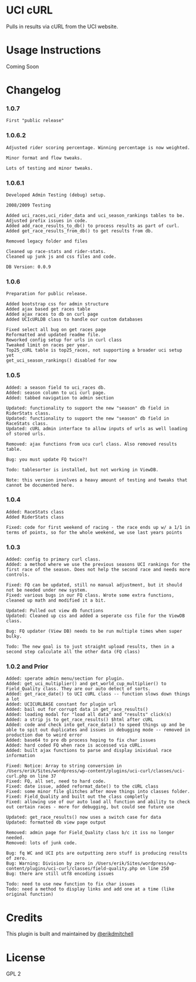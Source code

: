 UCI cURL
===========

Pulls in results via cURL from the UCI website. 

Usage Instructions
===========

Coming Soon

Changelog
===========

### 1.0.7

	First "public release"

### 1.0.6.2

	Adjusted rider scoring percentage. Winning percentage is now weighted.
	
	Minor format and flow tweaks.
	
	Lots of testing and minor tweaks.

### 1.0.6.1

	Developed Admin Testing (debug) setup.
	
	2008/2009 Testing
	
	Added uci_races,uci_rider_data and uci_season_rankings tables to be. Adjusted prefix issues in code.
	Added add_race_results_to_db() to process results as part of curl.
	Added get_race_results_from_db() to get results from db.
	
	Removed legacy folder and files
	
	Cleaned up race-stats and rider-stats.
	Cleaned up junk js and css files and code.
	
	DB Version: 0.0.9


### 1.0.6

	Preparation for public release.
	
	Added bootstrap css for admin structure
	Added ajax based get races table
	Added ajax races to db on curl page
	Added UCIcURLDB class to handle our custom databases	
	
	Fixed select all bug on get races page
	Reformatted and updated readme file.	
	Reworked config setup for urls in curl class
	Tweaked limit on races per year.
	Top25_cURL table is top25_races, not supporting a broader uci setup yet
	get_uci_season_rankings() disabled for now	

### 1.0.5

	Added: a season field to uci_races db.
	Added: season column to uci curl page.
	Added: tabbed navigation to admin section
	
	Updated: functionality to support the new "season" db field in RiderStats class.
	Updated: functionality to support the new "season" db field in RaceStats class.	
	Updated: cURL admin interface to allow inputs of urls as well loading of stored urls.	
	
	Removed: ajax functions from ucu curl class. Also removed results table.
	
	Bug: you must update FQ twice?!
	
	Todo: tablesorter is installed, but not working in ViewDB.
	
	Note: this version involves a heavy amount of testing and tweaks that cannot be documented here.

### 1.0.4
	
	Added: RaceStats class
	Added RiderStats class
	
	Fixed: code for first weekend of racing - the race ends up w/ a 1/1 in terms of points, so for the whole weekend, we use last years points

### 1.0.3

	Added: config to primary curl class.
	Added: a method where we use the previous seasons UCI rankings for the first race of the season. Does not help the second race and needs more controls.

	Fixed: FQ can be updated, still no manual adjustment, but it should not be needed under new system.
	Fixed: various bugs in our FQ class. Wrote some extra functions, cleaned up math and modified it a bit.

	Updated: Pulled out view db functions
	Updated: Cleaned up css and added a seperate css file for the ViewDB class.
	
	Bug: FQ updater (View DB) needs to be run multiple times when super bulky.
	
	Todo: The new goal is to just straight upload results, then in a second step calculate all the other data (FQ class)
 
### 1.0.2 and Prior

	Added: sperate admin menu/section for plugin.
	Added: get_uci_multiplier() and get_world_cup_multiplier() to Field_Quality class. They are our auto detect of sorts.	
	Added: get_race_date() to UCI cURL class -- function slows down things a lot
	Added: UCICURLBASE constant for plugin url
	Added: bail out for corrupt data in get_race_results()
	Added: loading modal for "load all data" and "results" click(s)
	Added: a strip js to get_race_results() $html after cURL
	Added: code and check into get_race_data() to speed things up and be able to spit out duplicates and issues in debugging mode -- removed in production due to weird error
	Added: base64 to pre db process hoping to fix char issues
	Added: hard coded FQ when race is accessed via cURL.
	Added: built ajax functions to parse and display inividual race information

	Fixed: Notice: Array to string conversion in /Users/erik/Sites/wordpress/wp-content/plugins/uci-curl/classes/uci-curl.php on line 37
	Fixed: FQ, all set, need to hard code.
	Fixed: date issue, added reformat_date() to the cURL class
	Fixed: some minor file glitches after move things into classes folder.
	Fixed: Field_Quality and built out the class completly
	Fixed: allowing use of our auto load all function and ability to check out certain races - more for debugging, but could see future use

	Updated: get_race_results() now uses a switch case for data
	Updated: formatted db view page output

	Removed: admin page for Field_Quality class b/c it iss no longer needed.
	Removed: lots of junk code.

	Bug: fq WC and UCI pts are outputting zero stuff is producing results of zero.
	Bug: Warning: Division by zero in /Users/erik/Sites/wordpress/wp-content/plugins/uci-curl/classes/field-quality.php on line 250 
	Bug: there are still utf8 encoding issues

	Todo: need to use new function to fix char issues
	Todo: need a method to display links and add one at a time (like original function)

Credits
===========

This plugin is built and maintained by [@erikdmitchell](http://erikmitchell.net "@erikdmitchell")

License
===========

GPL 2